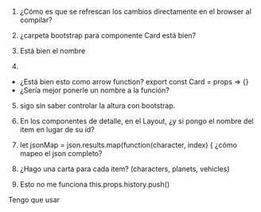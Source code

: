 1. ¿Cómo es que se refrescan los cambios directamente en el browser al compilar?

2. ¿carpeta bootstrap para componente Card está bien?

3. Está bien el nombre <HorizontalScrollingItemList />

4. 
- ¿Está bien esto como arrow function? export const Card = props => {}
- ¿Sería mejor ponerle un nombre a la función?

5. sigo sin saber controlar la altura con bootstrap.

6. En los componentes de detalle, en el Layout, ¿y si pongo el nombre del item en lugar de su id?

7. let jsonMap = json.results.map(function(character, index) {
    ¿cómo mapeo el json completo?

8. ¿Hago una carta para cada item? (characters, planets, vehicles)

9. Esto no me funciona this.props.history.push()
<!--<button onClick={() => this.props.history.push("/login")}>Take me to login</button>-->
Tengo que usar <Link />
